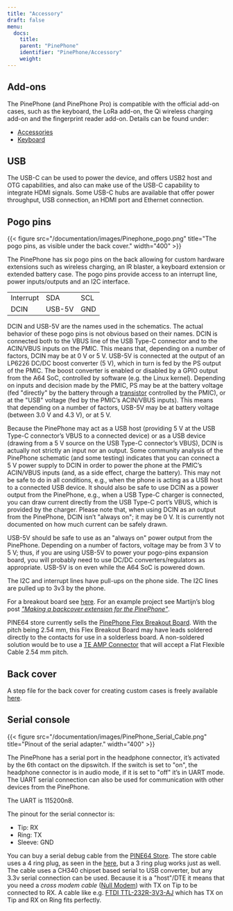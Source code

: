 ```yaml
---
title: "Accessory"
draft: false
menu:
  docs:
    title:
    parent: "PinePhone"
    identifier: "PinePhone/Accessory"
    weight:
---
```


## Add-ons

The PinePhone (and PinePhone Pro) is compatible with the official add-on cases, such as the keyboard, the LoRa add-on, the Qi wireless charging add-on and the fingerprint reader add-on. Details can be found under:

* [Accessories](/documentation/Phone_Accessories/)
* [Keyboard](/documentation/Phone_Accessories/Keyboard)

## USB

The USB-C can be used to power the device, and offers USB2 host and OTG capabilities, and also can make use of the USB-C capability to integrate HDMI signals. Some USB-C hubs are available that offer power throughput, USB connection, an HDMI port and Ethernet connection.

## Pogo pins

{{< figure src="/documentation/images/Pinephone_pogo.png" title="The pogo pins, as visible under the back cover." width="400" >}}

The PinePhone has six pogo pins on the back allowing for custom hardware extensions such as wireless charging, an IR blaster, a keyboard extension or extended battery case. The pogo pins provide access to an interrupt line, power inputs/outputs and an I2C interface.

|     |     |     |
| --- | --- | --- |
| Interrupt | SDA | SCL |
| DCIN | USB-5V | GND |

DCIN and USB-5V are the names used in the schematics. The actual behavior of these pogo pins is not obvious based on their names. DCIN is connected both to the VBUS line of the USB Type-C connector and to the ACIN/VBUS inputs on the PMIC. This means that, depending on a number of factors, DCIN may be at 0&nbsp;V or 5&nbsp;V. USB-5V is connected at the output of an LP6226 DC/DC boost converter (5&nbsp;V), which in turn is fed by the PS output of the PMIC. The boost converter is enabled or disabled by a GPIO output from the A64 SoC, controlled by software (e.g. the Linux kernel). Depending on inputs and decision made by the PMIC, PS may be at the battery voltage (fed "directly" by the battery through a [transistor](https://www.zxcompo.com/) controlled by the PMIC), or at the "USB" voltage (fed by the PMIC’s ACIN/VBUS inputs). This means that depending on a number of factors, USB-5V may be at battery voltage (between 3.0&nbsp;V and 4.3&nbsp;V), or at 5&nbsp;V.

Because the PinePhone may act as a USB host (providing 5&nbsp;V at the USB Type-C connector’s VBUS to a connected device) or as a USB device (drawing from a 5&nbsp;V source on the USB Type-C connector’s VBUS), DCIN is actually not strictly an input nor an output. Some community analysis of the PinePhone schematic (and some testing) indicates that you can connect a 5&nbsp;V power supply to DCIN in order to power the phone at the PMIC’s ACIN/VBUS inputs (and, as a side effect, charge the battery). This may not be safe to do in all conditions, e.g., when the phone is acting as a USB host to a connected USB device. It should also be safe to use DCIN as a power output from the PinePhone, e.g., when a USB Type-C charger is connected, you can draw current directly from the USB Type-C port’s VBUS, which is provided by the charger. Please note that, when using DCIN as an output from the PinePhone, DCIN isn’t "always on"; it may be 0&nbsp;V. It is currently not documented on how much current can be safely drawn.

USB-5V should be safe to use as an "always on" power output from the PinePhone. Depending on a number of factors, voltage may be from 3&nbsp;V to 5&nbsp;V; thus, if you are using USB-5V to power your pogo-pins expansion board, you will probably need to use DC/DC converters/regulators as appropriate. USB-5V is on even while the A64 SoC is powered down.

The I2C and interrupt lines have pull-ups on the phone side. The I2C lines are pulled up to 3v3 by the phone.

For a breakout board see [here](https://github.com/SMR404/PinephonePogoBreakout). For an example project see Martijn’s blog post [_"Making a backcover extension for the PinePhone"_](https://blog.brixit.nl/making-a-backcover-extension-for-the-pinephone/).

PINE64 store currently sells the [PinePhone Flex Breakout Board](https://pine64.com/product/pinephone-flex-break-out-board/?v=0446c16e2e66). With the pitch being 2.54 mm, this Flex Breakout Board may have leads soldered directly to the contacts for use in a solderless board. A non-soldered solution would be to use a [TE AMP Connector](https://www.digikey.com/en/products/detail/te-connectivity-amp-connectors/5-520315-6/2258879) that will accept a Flat Flexible Cable 2.54 mm pitch.

## Back cover

A step file for the back cover for creating custom cases is freely available [here](https://files.pine64.org/doc/PinePhone/PinePhone%20Back%20Cover%20ver%200.5.stp).

## Serial console

{{< figure src="/documentation/images/PinePhone_Serial_Cable.png" title="Pinout of the serial adapter." width="400" >}}

The PinePhone has a serial port in the headphone connector, it’s activated by the 6th contact on the dipswitch. If the switch is set to "on", the headphone connector is in audio mode, if it is set to "off" it’s in UART mode. The UART serial connection can also be used for communication with other devices from the PinePhone.

The UART is 115200n8.

The pinout for the serial connector is:

* Tip: RX
* Ring: TX
* Sleeve: GND

You can buy a serial debug cable from the [PINE64 Store](https://pine64.com/product/pinebook-pinephone-pinetab-serial-console/). The store cable uses a 4 ring plug, as seen in the [here](https://files.pine64.org/doc/pinebook/guide/Pinebook_Earphone_Serial_Console_Developer_Guide.pdf), but a 3 ring plug works just as well. The cable uses a CH340 chipset based serial to USB converter, but any 3.3v serial connection can be used. Because it is a "host"/DTE it means that you need a _cross modem cable_ ([Null Modem](https://en.wikipedia.org/wiki/Null_modem)) with TX on Tip to be connected to RX. A cable like e.g. [FTDI TTL-232R-3V3-AJ](https://www.ftdichip.com/Products/Cables/USBTTLSerial.htm) which has TX on Tip and RX on Ring fits perfectly.
